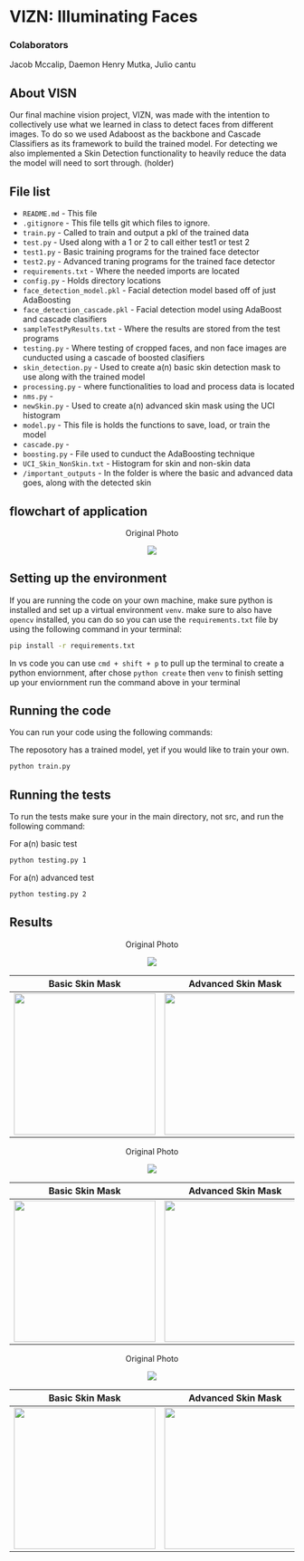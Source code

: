 # VIZN: Illuminating Faces
### Colaborators
Jacob Mccalip, Daemon Henry Mutka, Julio cantu

## About VISN

Our final machine vision project, VIZN, was made with the intention to collectively use what we learned in class to detect faces from different images. To do so we used Adaboost as the backbone and Cascade Classifiers as its framework to build the trained model. For detecting we also implemented a Skin Detection functionality to heavily reduce the data the model will need to sort through. (holder) 

## File list
- `README.md` - This file
- `.gitignore` - This file tells git which files to ignore.
- `train.py` - Called to train and output a pkl of the trained data 
- `test.py` - Used along with a 1 or 2 to call either test1 or test 2 
- `test1.py` - Basic training programs for the trained face detector
- `test2.py` - Advanced traning programs for the trained face detector
- `requirements.txt` - Where the needed imports are located
- `config.py` - Holds directory locations
- `face_detection_model.pkl` - Facial detection model based off of just AdaBoosting
- `face_detection_cascade.pkl` - Facial detection model using AdaBoost and cascade clasifiers
- `sampleTestPyResults.txt` - Where the results are stored from the test programs
- `testing.py` - Where testing of cropped faces, and non face images are cunducted using a cascade of boosted clasifiers
- `skin_detection.py` - Used to create a(n) basic skin detection mask to use along with the trained model
- `processing.py` - where functionalities to load and process data is located 
- `nms.py` -
- `newSkin.py` - Used to create a(n) advanced skin mask using the UCI histogram
- `model.py` - This file is holds the functions to save, load, or train the model
- `cascade.py` - 
- `boosting.py` - File used to cunduct the AdaBoosting technique 
- `UCI_Skin_NonSkin.txt` - Histogram for skin and non-skin data
- `/important_outputs` - In the folder is where the basic and advanced data goes, along with the detected skin

## flowchart of application

<p align="center">
Original Photo
</p>
<p align="center">
<img src="Visuals/flowcharts/fullFlow.webp">
</p>

## Setting up the environment

If you are running the code on your own machine, make sure python is installed and set up a virtual environment `venv`. make sure to also have `opencv` installed, you can do so you can use the `requirements.txt` file by using the following command in your terminal:

```bash
pip install -r requirements.txt
```

In vs code you can use `cmd + shift + p` to pull up the terminal to create a python enviornment, after chose `python create` then `venv` to finish setting up your enviornment run the command above in your terminal

## Running the code

You can run your code using the following commands:

The reposotory has a trained model, yet if you would like to train your own.
```bash
python train.py
```

## Running the tests

To run the tests make sure your in the main directory, not src, and run the following command:

For a(n) basic test
```bash
python testing.py 1
```

For a(n) advanced test
```bash
python testing.py 2
```

## Results

<p align="center">
Original Photo
</p>
<p align="center">
<img src="data/test_face_photos/DSC01181.JPG">
</p>


| Basic Skin Mask | Advanced Skin Mask | Basic Test | Advanced Test |
| :---: | :---: | :---: | :---: |
| <img src="important_outputs/basic_Skins/DSC01181.webp" width="250"> | <img src="important_outputs/skins/DSC01181.JPG" width="250"> | <img src="important_outputs/outputBasic/DSC01181.JPG" width="250"> | <img src="important_outputs/outputAdvanced/DSC01181.JPG" width="250"> |


<p align="center">
Original Photo
</p>
<p align="center">
<img src="data/test_face_photos/obama8.jpg">
</p>


| Basic Skin Mask | Advanced Skin Mask | Basic Test | Advanced Test |
| :---: | :---: | :---: | :---: |
| <img src="important_outputs/basic_Skins/obama8.webp" width="250"> | <img src="important_outputs/skins/obama8.jpg" width="250"> | <img src="important_outputs/outputBasic/obama8.jpg" width="250"> | <img src="important_outputs/outputAdvanced/obama8.jpg" width="250"> |



<p align="center">
Original Photo
</p>
<p align="center">
<img src="data/test_face_photos/DSC04545.JPG">
</p>


| Basic Skin Mask | Advanced Skin Mask | Basic Test | Advanced Test |
| :---: | :---: | :---: | :---: |
| <img src="important_outputs/basic_Skins/DSC04545.webp" width="250"> | <img src="important_outputs/skins/DSC04545.JPG" width="250"> | <img src="important_outputs/outputBasic/DSC04545.JPG" width="250"> | <img src="important_outputs/outputAdvanced/DSC04545.JPG" width="250"> |






